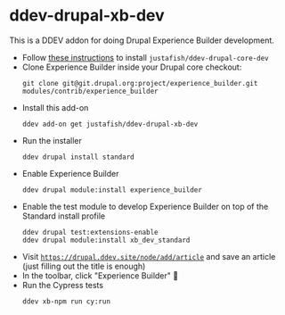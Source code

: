# ddev-drupal-xb-dev

This is a DDEV addon for doing Drupal Experience Builder development.

- Follow [these instructions](https://github.com/justafish/ddev-drupal-core-dev?tab=readme-ov-file#installation) to install `justafish/ddev-drupal-core-dev`
- Clone Experience Builder inside your Drupal core checkout:
  ```
  git clone git@git.drupal.org:project/experience_builder.git modules/contrib/experience_builder
  ```
- Install this add-on
  ```
  ddev add-on get justafish/ddev-drupal-xb-dev
  ```
- Run the installer
  ```
  ddev drupal install standard
  ```
- Enable Experience Builder
  ```
  ddev drupal module:install experience_builder
  ```
- Enable the test module to develop Experience Builder on top of the Standard install profile
  ```
  ddev drupal test:extensions-enable
  ddev drupal module:install xb_dev_standard
  ```
- Visit [`https://drupal.ddev.site/node/add/article`](https://drupal.ddev.site/node/add/article) and save an article (just filling out the title is enough)
- In the toolbar, click "Experience Builder" 🥳
- Run the Cypress tests
  ```
  ddev xb-npm run cy:run
  ```
